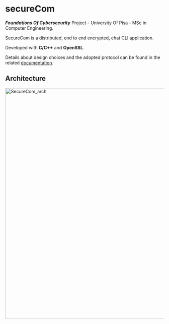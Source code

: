 # secureCom
***Foundations Of Cybersecurity*** Project - University Of Pisa - MSc in Computer Engineering.

SecureCom is a distributed, end to end encrypted, chat CLI application.

Developed with **C/C++** and **OpenSSL**.

Details about design choices and the adopted protocol can be found in the related [documentation](https://github.com/gerti98/secureCom/blob/main/documentation.pdf).

## Architecture

<img width="733" alt="SecureCom_arch" src="https://user-images.githubusercontent.com/33934387/205765929-a450e792-e7bb-4db8-b993-a17dd9edae53.png">

